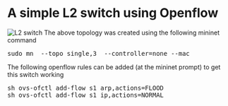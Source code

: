 # A simple L2 switch using Openflow

![L2 switch](https://github.com/vishpat/mininet-samples/raw/master/l2-switch/topo.png)
The above topology was created using the following mininet command

<pre>
sudo mn  --topo single,3  --controller=none --mac
</pre>

The following openflow rules can be added (at the mininet prompt) to get this switch working

<pre>
sh ovs-ofctl add-flow s1 arp,actions=FLOOD
sh ovs-ofctl add-flow s1 ip,actions=NORMAL
</pre>

